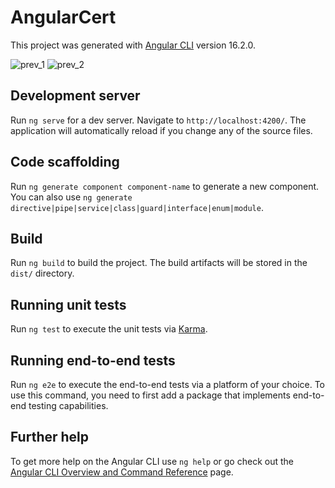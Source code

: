 # AngularCert

This project was generated with [Angular CLI](https://github.com/angular/angular-cli) version 16.2.0.

![prev_1](https://github.com/ziscko/angular-cert/assets/4873908/a47917ec-ad6f-49ce-b713-a3df8c6d6fc6)
![prev_2](https://github.com/ziscko/angular-cert/assets/4873908/fc4f497c-e9d4-4198-93d0-38f61260a3a6)

## Development server

Run `ng serve` for a dev server. Navigate to `http://localhost:4200/`. The application will automatically reload if you change any of the source files.

## Code scaffolding

Run `ng generate component component-name` to generate a new component. You can also use `ng generate directive|pipe|service|class|guard|interface|enum|module`.

## Build

Run `ng build` to build the project. The build artifacts will be stored in the `dist/` directory.

## Running unit tests

Run `ng test` to execute the unit tests via [Karma](https://karma-runner.github.io).

## Running end-to-end tests

Run `ng e2e` to execute the end-to-end tests via a platform of your choice. To use this command, you need to first add a package that implements end-to-end testing capabilities.

## Further help

To get more help on the Angular CLI use `ng help` or go check out the [Angular CLI Overview and Command Reference](https://angular.io/cli) page.
